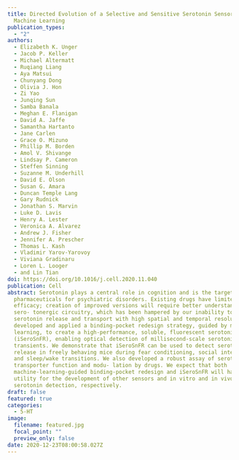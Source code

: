 ```yaml
---
title: Directed Evolution of a Selective and Sensitive Serotonin Sensor via
  Machine Learning
publication_types:
  - "2"
authors:
  - Elizabeth K. Unger
  - Jacob P. Keller
  - Michael Altermatt
  - Ruqiang Liang
  - Aya Matsui
  - Chunyang Dong
  - Olivia J. Hon
  - Zi Yao
  - Junqing Sun
  - Samba Banala
  - Meghan E. Flanigan
  - David A. Jaffe
  - Samantha Hartanto
  - Jane Carlen
  - Grace O. Mizuno
  - Phillip M. Borden
  - Amol V. Shivange
  - Lindsay P. Cameron
  - Steffen Sinning
  - Suzanne M. Underhill
  - David E. Olson
  - Susan G. Amara
  - Duncan Temple Lang
  - Gary Rudnick
  - Jonathan S. Marvin
  - Luke D. Lavis
  - Henry A. Lester
  - Veronica A. Alvarez
  - Andrew J. Fisher
  - Jennifer A. Prescher
  - Thomas L. Kash
  - Vladimir Yarov-Yarovoy
  - Viviana Gradinaru
  - Loren L. Looger
  - and Lin Tian
doi: https://doi.org/10.1016/j.cell.2020.11.040
publication: Cell
abstract: Serotonin plays a central role in cognition and is the target of most
  pharmaceuticals for psychiatric disorders. Existing drugs have limited
  efficacy; creation of improved versions will require better understanding of
  sero- tonergic circuitry, which has been hampered by our inability to monitor
  serotonin release and transport with high spatial and temporal resolution. We
  developed and applied a binding-pocket redesign strategy, guided by machine
  learning, to create a high-performance, soluble, fluorescent serotonin sensor
  (iSeroSnFR), enabling optical detection of millisecond-scale serotonin
  transients. We demonstrate that iSeroSnFR can be used to detect serotonin
  release in freely behaving mice during fear conditioning, social interaction,
  and sleep/wake transitions. We also developed a robust assay of serotonin
  transporter function and modu- lation by drugs. We expect that both
  machine-learning-guided binding-pocket redesign and iSeroSnFR will have broad
  utility for the development of other sensors and in vitro and in vivo
  serotonin detection, respectively.
draft: false
featured: true
categories:
  - 5-HT
image:
  filename: featured.jpg
  focal_point: ""
  preview_only: false
date: 2020-12-23T08:00:58.027Z
---
```

